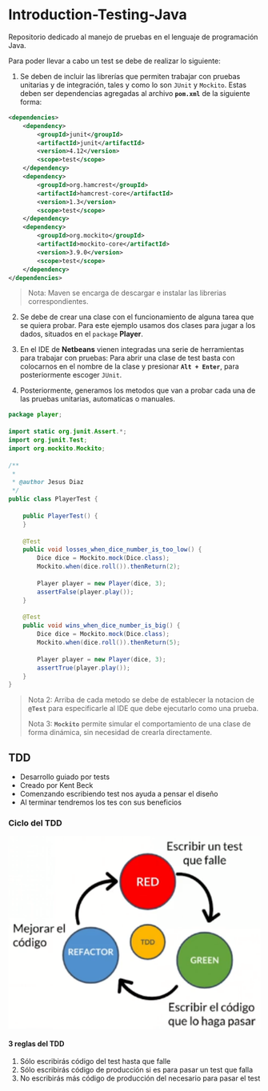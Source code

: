 # Introduction-Testing-Java
Repositorio dedicado al manejo de pruebas en el lenguaje de programación Java.

Para poder llevar a cabo un test se debe de realizar lo siguiente:
1. Se deben de incluir las librerías que permiten trabajar con pruebas unitarias y de integración, tales y como lo son `JUnit` y `Mockito`. Estas deben ser dependencias agregadas al archivo **`pom.xml`** de la siguiente forma:

```xml
<dependencies>
    <dependency>
        <groupId>junit</groupId>
        <artifactId>junit</artifactId>
        <version>4.12</version>
        <scope>test</scope>
    </dependency>
    <dependency>
        <groupId>org.hamcrest</groupId>
        <artifactId>hamcrest-core</artifactId>
        <version>1.3</version>
        <scope>test</scope>
    </dependency>
    <dependency>
        <groupId>org.mockito</groupId>
        <artifactId>mockito-core</artifactId>
        <version>3.9.0</version>
        <scope>test</scope>
    </dependency>
</dependencies>
```
> Nota: Maven se encarga de descargar e instalar las librerias correspondientes.

2. Se debe de crear una clase con el funcionamiento de alguna tarea que se quiera probar. Para este ejemplo usamos dos clases para jugar a los dados, situados en el `package` **Player**. 

3. En el IDE de **Netbeans** vienen integradas una serie de herramientas para trabajar con pruebas: Para abrir una clase de test basta con colocarnos en el nombre de la clase y presionar **`Alt + Enter`**, para posteriormente escoger `JUnit`.

4. Posteriormente, generamos los metodos que van a probar cada una de las pruebas unitarias, automaticas o manuales. 

```java
package player;

import static org.junit.Assert.*;
import org.junit.Test;
import org.mockito.Mockito;

/**
 *
 * @author Jesus Diaz
 */
public class PlayerTest {

    public PlayerTest() {
    }

    @Test
    public void losses_when_dice_number_is_too_low() {
        Dice dice = Mockito.mock(Dice.class);
        Mockito.when(dice.roll()).thenReturn(2);
        
        Player player = new Player(dice, 3);
        assertFalse(player.play());
    }
    
    @Test
    public void wins_when_dice_number_is_big() {
        Dice dice = Mockito.mock(Dice.class);
        Mockito.when(dice.roll()).thenReturn(5);
        
        Player player = new Player(dice, 3);
        assertTrue(player.play());
    }
}
 ```

> Nota 2: Arriba de cada metodo se debe de establecer la notacion de **`@Test`** para especificarle al IDE que debe ejecutarlo como una prueba.
> 
> Nota 3: **`Mockito`** permite simular el comportamiento de una clase de forma dinámica, sin necesidad de crearla directamente.

## TDD
* Desarrollo guiado por tests
* Creado por Kent Beck
* Comenzando escribiendo test nos ayuda a pensar el diseño
* Al terminar tendremos los tes con sus beneficios

### Ciclo del TDD

<img align="center" src="md_img/ciclo_TDD.png" width="600"/>

#### 3 reglas del TDD
1. Sólo escribirás código del test hasta que falle
2. Sólo escribirás código de producción si es para pasar un test que falla
3. No escribirás más código de producción del necesario para pasar el test


